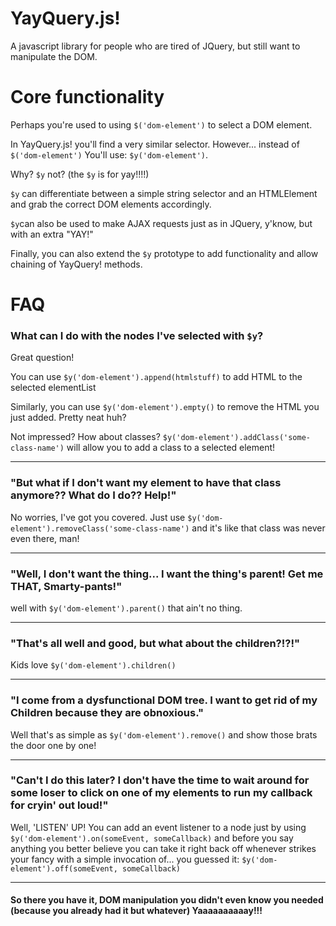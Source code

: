 # YayQuery.js!

A javascript library for people who are tired of JQuery, but still want to manipulate the DOM.

# Core functionality

Perhaps you're used to using `$('dom-element')` to select a DOM element.

In YayQuery.js! you'll find a very similar selector.
However... instead of `$('dom-element')`
You'll use: `$y('dom-element')`.

Why?
`$y` not? (the `$y` is for yay!!!!)

`$y` can differentiate between a simple string selector and an HTMLElement and grab
the correct DOM elements accordingly.

`$y`can also be used to make AJAX requests just as in JQuery, y'know, but with an extra "YAY!"

Finally, you can also extend the `$y` prototype to add functionality and allow chaining of YayQuery! methods.

# FAQ

### What can I do with the nodes I've selected with `$y`?

Great question!

You can use `$y('dom-element').append(htmlstuff)` to add HTML to the selected elementList

Similarly, you can use `$y('dom-element').empty()` to remove the HTML you just added. Pretty neat huh?

Not impressed? How about classes? `$y('dom-element').addClass('some-class-name')` will allow you to
add a class to a selected element!

---

### "But what if I don't want my element to have that class anymore?? What do I do?? Help!"

No worries, I've got you covered. Just use `$y('dom-element').removeClass('some-class-name')`
and it's like that class was never even there, man!

---
### "Well, I don't want the thing... I want the thing's parent! Get me THAT, Smarty-pants!"

well with `$y('dom-element').parent()` that ain't no thing.

---
### "That's all well and good, but what about the children?!?!"

Kids love `$y('dom-element').children()`

---

### "I come from a dysfunctional DOM tree. I want to get rid of my Children because they are obnoxious."

Well that's as simple as `$y('dom-element').remove()` and show those brats the door one by one!

---

### "Can't I do this later? I don't have the time to wait around for some loser to click on one of my elements to run my callback for cryin' out loud!"

Well, 'LISTEN' UP! You can add an event listener to a node just by using `$y('dom-element').on(someEvent, someCallback)` and before you say anything you better believe you can take it right back off whenever strikes your fancy with a simple invocation of... you guessed it: `$y('dom-element').off(someEvent, someCallback)`

---

#### So there you have it, DOM manipulation you didn't even know you needed (because you already had it but whatever) Yaaaaaaaaaay!!!
